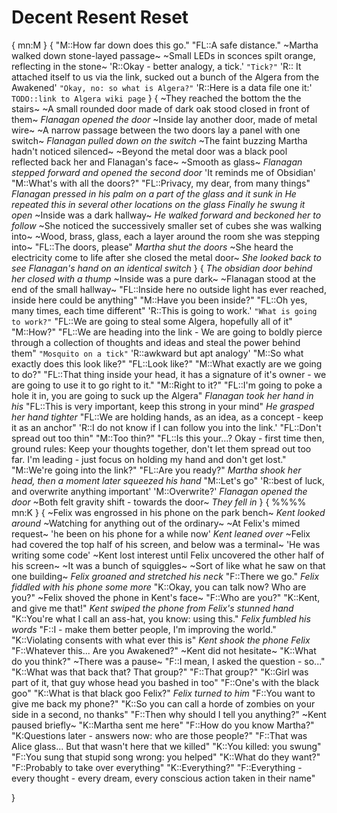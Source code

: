 # Decent Resent Reset
{
mn:M
}
{
"M::How far down does this go."
"FL::A safe distance."
~Martha walked down stone-layed passage~
~Small LEDs in sconces spilt orange, reflecting in the stone~
'R::Okay - better analogy, a tick.'
`"Tick?"`
'R:: It attached itself to us via the link, sucked out a bunch of the Algera from the Awakened'
`"Okay, no: so what is Algera?"`
'R::Here is a data file one it:'
`TODO::link to Algera wiki page`
}
{
~They reached the bottom the the stairs~
~A small rounded door made of dark oak stood closed in front of them~
*Flanagan opened the door*
~Inside lay another door, made of metal wire~
~A narrow passage between the two doors lay a panel with one switch~
*Flanagan pulled down on the switch*
~The faint buzzing Martha hadn't noticed silenced~
~Beyond the metal door was a black pool reflected back her and Flanagan's face~
~Smooth as glass~
*Flanagan stepped forward and opened the second door*
'It reminds me of Obsidian'
"M::What's with all the doors?"
"FL::Privacy, my dear, from many things"
*Flanagan pressed in his palm on a part of the glass and it sunk in*
*He repeated this in several other locations on the glass*
*Finally he swung it open*
~Inside was a dark hallway~
*He walked forward and beckoned her to follow*
~She noticed the successively smaller set of cubes she was walking into~
~Wood, brass, glass, each a layer around the room she was stepping into~
"FL::The doors, please"
*Martha shut the doors*
~She heard the electricity come to life after she closed the metal door~
*She looked back to see Flanagan's hand on an identical switch*
}
{
*The obsidian door behind her closed with a thump*
~Inside was a pure dark~
~Flanagan stood at the end of the small hallway~
"FL::Inside here no outside light has ever reached, inside here could be anything"
"M::Have you been inside?"
"FL::Oh yes, many times, each time different"
'R::This is going to work.'
`"What is going to work?"`
"FL::We are going to steal some Algera, hopefully all of it"
"M::How?"
"FL::We are heading into the link - We are going to boldly pierce through a collection of thoughts and ideas and steal the power behind them"
`"Mosquito on a tick"`
'R::awkward but apt analogy'
"M::So what exactly does this look like?"
"FL::Look like?"
"M::What exactly are we going to do?"
"FL::That thing inside your head, it has a signature of it's owner - we are going to use it to go right to it."
"M::Right to it?"
"FL::I'm going to poke a hole it in, you are going to suck up the Algera"
*Flanagan took her hand in his*
"FL::This is very important, keep this strong in your mind"
*He grasped her hand tighter*
"FL::We are holding hands, as an idea, as a concept - keep it as an anchor"
'R::I do not know if I can follow you into the link.'
"FL::Don't spread out too thin"
"M::Too thin?"
"FL::Is this your...?
Okay - first time then, ground rules:
Keep your thoughts together, don't let them spread out too far.
I'm leading - just focus on holding my hand and don't get lost."
"M::We're going into the link?"
"FL::Are you ready?"
*Martha shook her head, then a moment later squeezed his hand*
"M::Let's go"
'R::best of luck, and overwrite anything important'
'M::Overwrite?'
*Flanagan opened the door*
~Both felt gravity shift - towards the door~
*They fell in*
}
{
   %%%% 
mn:K
}
{
~Felix was engrossed in his phone on the park bench~
*Kent looked around*
~Watching for anything out of the ordinary~
~At Felix's mimed request~
'he been on his phone for a while now'
*Kent leaned over*
~Felix had covered the top half of his screen, and below was a terminal~
'He was writing some code'
~Kent lost interest until Felix uncovered the other half of his screen~
~It was a bunch of squiggles~
~Sort of like what he saw on that one building~
*Felix groaned and stretched his neck*
"F::There we go."
*Felix fiddled with his phone some more*
"K::Okay, you can talk now? Who are you?"
~Felix shoved the phone in Kent's face~
"F::Who are you?"
"K::Kent, and give me that!"
*Kent swiped the phone from Felix's stunned hand*
"K::You're what I call an ass-hat, you know: using this."
*Felix fumbled his words*
"F::I - make them better people, I'm improving the world."
"K::Violating consents with what ever this is"
*Kent shook the phone Felix*
"F::Whatever this... 
Are you Awakened?"
~Kent did not hesitate~
"K::What do you think?"
~There was a pause~
"F::I mean, I asked the question - so..."
"K::What was that back that? That group?"
"F::That group?"
"K::Girl was part of it, that guy whose head you bashed in too"
"F::One's with the black goo"
"K::What is that black goo Felix?"
*Felix turned to him*
"F::You want to give me back my phone?"
"K::So you can call a horde of zombies on your side in a second, no thanks"
"F::Then why should I tell you anything?"
~Kent paused briefly~
"K::Martha sent me here"
"F::How do you know Martha?"
"K:Questions later - answers now: who are those people?"
"F::That was Alice glass...
But that wasn't here that we killed"
"K::You killed: you swung"
"F::You sung that stupid song wrong: you helped"
"K::What do they want?"
"F::Probably to take over everything"
"K::Everything?"
"F::Everything - every thought - every dream, every conscious action taken in their name"


}
